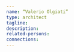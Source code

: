 ```yaml
---
name: “Valerio Olgiati”
type: architect
tagline:
description:
related-persons:
connections: 
---
```

